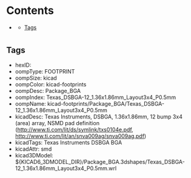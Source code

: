 



Contents
========

* [](#)
	* [Tags](#tags)

# 

## Tags

- hexID: 
- oompType: FOOTPRINT
- oompSize: kicad
- oompColor: kicad-footprints
- oompDesc: Package_BGA
- oompIndex: Texas_DSBGA-12_1.36x1.86mm_Layout3x4_P0.5mm
- oompName: kicad-footprints/Package_BGA/Texas_DSBGA-12_1.36x1.86mm_Layout3x4_P0.5mm
- kicadDesc: Texas Instruments, DSBGA, 1.36x1.86mm, 12 bump 3x4 (area) array, NSMD pad definition (http://www.ti.com/lit/ds/symlink/txs0104e.pdf, http://www.ti.com/lit/an/snva009ag/snva009ag.pdf)
- kicadTags: Texas Instruments DSBGA BGA
- kicadAttr: smd
- kicad3DModel: ${KICAD6_3DMODEL_DIR}/Package_BGA.3dshapes/Texas_DSBGA-12_1.36x1.86mm_Layout3x4_P0.5mm.wrl

